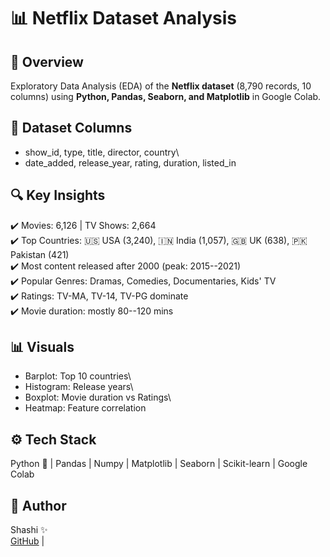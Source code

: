 # 📊 Netflix Dataset Analysis

## 📝 Overview

Exploratory Data Analysis (EDA) of the **Netflix dataset** (8,790
records, 10 columns) using **Python, Pandas, Seaborn, and Matplotlib**
in Google Colab.

## 📂 Dataset Columns

-   show_id, type, title, director, country\
-   date_added, release_year, rating, duration, listed_in

## 🔍 Key Insights

✔️ Movies: 6,126 \| TV Shows: 2,664\
✔️ Top Countries: 🇺🇸 USA (3,240), 🇮🇳 India (1,057), 🇬🇧 UK (638), 🇵🇰
Pakistan (421)\
✔️ Most content released after 2000 (peak: 2015--2021)\
✔️ Popular Genres: Dramas, Comedies, Documentaries, Kids' TV\
✔️ Ratings: TV-MA, TV-14, TV-PG dominate\
✔️ Movie duration: mostly 80--120 mins

## 📊 Visuals

-   Barplot: Top 10 countries\
-   Histogram: Release years\
-   Boxplot: Movie duration vs Ratings\
-   Heatmap: Feature correlation

## ⚙️ Tech Stack

Python 🐍 \| Pandas \| Numpy \| Matplotlib \| Seaborn \| Scikit-learn \|
Google Colab

## 👤 Author

Shashi ✨\
[GitHub](https://github.com/Shashi88-coder) \|
